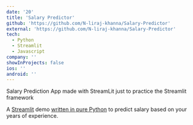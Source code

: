 ```yaml
---
date: '20'
title: 'Salary Predictor'
github: 'https://github.com/N-liraj-khanna/Salary-Predictor'
external: 'https://github.com/N-liraj-khanna/Salary-Predictor'
tech:
  - Python
  - Streamlit
  - Javascript
company: ''
showInProjects: false
ios: ''
android: ''
---
```


Salary Prediction App made with StreamLit just to practice the Streamlit framework

A [Streamlit](https://streamlit.io/) demo [written in pure Python](https://github.com/N-liraj-khanna/Salary-Predictor) to predict salary based on your years of experience.

